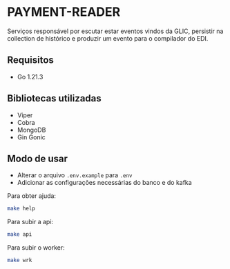 # PAYMENT-READER

Serviços responsável por escutar estar eventos vindos da GLIC, persistir na collection de histórico e produzir um evento para o compilador do EDI.

## Requisitos

- Go 1.21.3

## Bibliotecas utilizadas

- Viper
- Cobra
- MongoDB
- Gin Gonic

## Modo de usar

- Alterar o arquivo `.env.example` para `.env`
- Adicionar as configurações necessárias do banco e do kafka

Para obter ajuda:

```bash
make help
```

Para subir a api:
```bash
make api
```

Para subir o worker:
```bash
make wrk
```
